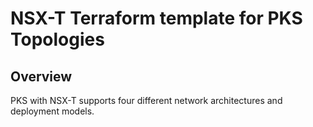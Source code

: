 # NSX-T Terraform template for PKS Topologies

## Overview
PKS with NSX-T supports four different network architectures and deployment models. 

